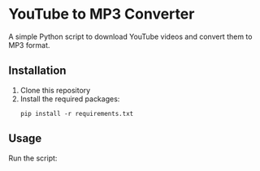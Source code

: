 # YouTube to MP3 Converter

A simple Python script to download YouTube videos and convert them to MP3 format.

## Installation

1. Clone this repository
2. Install the required packages:
   ```
   pip install -r requirements.txt
   ```

## Usage

Run the script: 